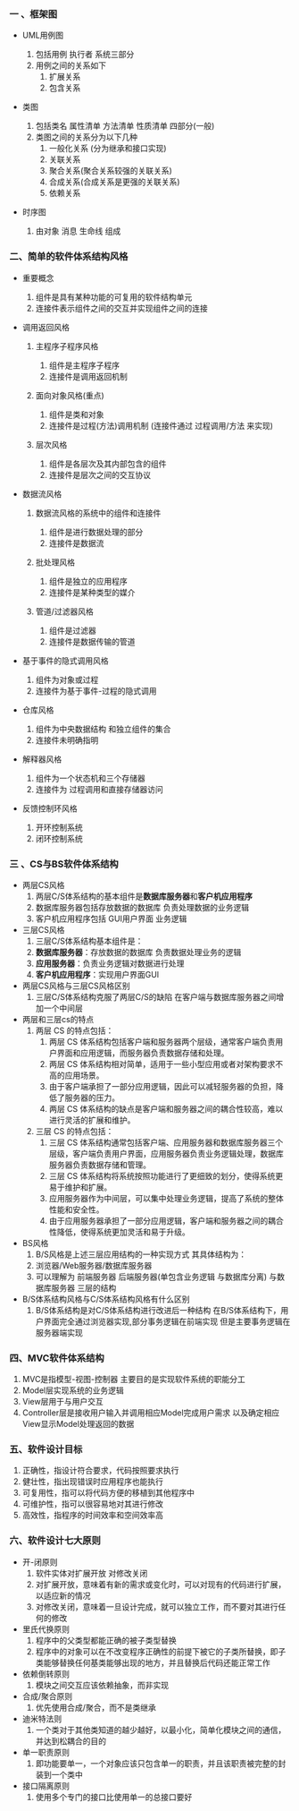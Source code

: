 ### 一 、框架图

* UML用例图 
  1. 包括用例 执行者 系统三部分
  2. 用例之间的关系如下
     1. 扩展关系
     2. 包含关系
  
* 类图 
  1. 包括类名 属性清单 方法清单 性质清单 四部分(一般)
  2. 类图之间的关系分为以下几种
     1. 一般化关系 (分为继承和接口实现)
     2. 关联关系 
     3. 聚合关系(聚合关系较强的关联关系)
     4. 合成关系(合成关系是更强的关联关系)
     5. 依赖关系
  
* 时序图
  1. 由对象 消息 生命线 组成
  
     

### 二、简单的软件体系结构风格

* 重要概念
  1. 组件是具有某种功能的可复用的软件结构单元
  2. 连接件表示组件之间的交互并实现组件之间的连接

* 调用返回风格

  1. 主程序子程序风格 

     1. 组件是主程序子程序
     2. 连接件是调用返回机制
  2. 面向对象风格(重点)

     1. 组件是类和对象 
     2. 连接件是过程(方法)调用机制  (连接件通过 过程调用/方法 来实现)
  3. 层次风格
     1. 组件是各层次及其内部包含的组件
     2. 连接件是层次之间的交互协议

* 数据流风格 

  1. 数据流风格的系统中的组件和连接件
     1. 组件是进行数据处理的部分
     2. 连接件是数据流
  
  1. 批处理风格
     1. 组件是独立的应用程序
     2. 连接件是某种类型的媒介
  2. 管道/过滤器风格
     1. 组件是过滤器
     2. 连接件是数据传输的管道
  
* 基于事件的隐式调用风格

  1. 组件为对象或过程
  2. 连接件为基于事件-过程的隐式调用
  
* 仓库风格

  1. 组件为中央数据结构 和独立组件的集合
  2. 连接件未明确指明

* 解释器风格

  1. 组件为一个状态机和三个存储器
  2. 连接件为 过程调用和直接存储器访问

* 反馈控制环风格

  1. 开环控制系统
  2. 闭环控制系统

### 三 、CS与BS软件体系结构

* 两层CS风格
  1. 两层C/S体系结构的基本组件是**数据库服务器**和**客户机应用程序**
  2. 数据库服务器包括存放数据的数据库 负责处理数据的业务逻辑
  3. 客户机应用程序包括 GUI用户界面 业务逻辑
* 三层CS风格
  1. 三层C/S体系结构基本组件是：
  2. **数据库服务器**：存放数据的数据库  负责数据处理业务的逻辑
  3. **应用服务器**：负责业务逻辑对数据进行处理
  4. **客户机应用程序**：实现用户界面GUl
* 两层CS风格与三层CS风格区别
  1. 三层C/S体系结构克服了两层C/S的缺陷  在客户端与数据库服务器之间增加一个中间层
* 两层和三层cs的特点
  1. 两层 CS 的特点包括：
     1. 两层 CS 体系结构包括客户端和服务器两个层级，通常客户端负责用户界面和应用逻辑，而服务器负责数据存储和处理。
     2. 两层 CS 体系结构相对简单，适用于一些小型应用或者对架构要求不高的应用场景。
     3. 由于客户端承担了一部分应用逻辑，因此可以减轻服务器的负担，降低了服务器的压力。
     4. 两层 CS 体系结构的缺点是客户端和服务器之间的耦合性较高，难以进行灵活的扩展和维护。
  2. 三层 CS 的特点包括：
     1. 三层 CS 体系结构通常包括客户端、应用服务器和数据库服务器三个层级，客户端负责用户界面，应用服务器负责业务逻辑处理，数据库服务器负责数据存储和管理。
     2. 三层 CS 体系结构将系统按照功能进行了更细致的划分，使得系统更易于维护和扩展。
     3. 应用服务器作为中间层，可以集中处理业务逻辑，提高了系统的整体性能和安全性。
     4. 由于应用服务器承担了一部分应用逻辑，客户端和服务器之间的耦合性降低，使得系统更加灵活和易于升级。
* BS风格
  1. B/S风格是上述三层应用结构的一种实现方式  其具体结构为：
  2. 浏览器/Web服务器/数据库服务器
  3. 可以理解为 前端服务器 后端服务器(单包含业务逻辑 与数据库分离) 与数据库服务器 三层的结构
* B/S体系结构风格与C/S体系结构风格有什么区别
  1. B/S体系结构是对C/S体系结构进行改进后一种结构  在B/S体系结构下，用户界面完全通过浏览器实现,部分事务逻辑在前端实现  但是主要事务逻辑在服务器端实现

### 四、MVC软件体系结构

1. MVC是指模型-视图-控制器  主要目的是实现软件系统的职能分工
2. Model层实现系统的业务逻辑
3. View层用于与用户交互
4. Controller层是接收用户输入并调用相应Model完成用户需求  以及确定相应View显示Model处理返回的数据

### 五、软件设计目标

1. 正确性，指设计符合要求，代码按照要求执行
2. 健壮性，指出现错误时应用程序也能执行
3. 可复用性，指可以将代码方便的移植到其他程序中
4. 可维护性，指可以很容易地对其进行修改
5. 高效性，指程序的时间效率和空间效率高

### 六、软件设计七大原则

* 开-闭原则
  1. 软件实体对扩展开放 对修改关闭
  2. 对扩展开放，意味着有新的需求或变化时，可以对现有的代码进行扩展，以适应新的情况
  3. 对修改关闭，意味着一旦设计完成，就可以独立工作，而不要对其进行任何的修改
* 里氏代换原则
  1. 程序中的父类型都能正确的被子类型替换
  2. 程序中的对象可以在不改变程序正确性的前提下被它的子类所替换，即子类能够替换任何基类能够出现的地方，并且替换后代码还能正常工作
* 依赖倒转原则
  1. 模块之间交互应该依赖抽象，而非实现
* 合成/聚合原则
  1. 优先使用合成/聚合，而不是类继承
* 迪米特法则
  1. 一个类对于其他类知道的越少越好，以最小化，简单化模块之间的通信，并达到松耦合的目的
* 单一职责原则
  1. 即功能要单一，一个对象应该只包含单一的职责，并且该职责被完整的封装到一个类中
* 接口隔离原则
  1. 使用多个专门的接口比使用单一的总接口要好